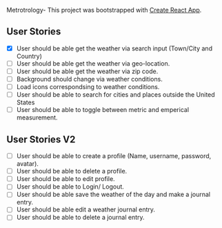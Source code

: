 Metrotrology-
This project was bootstrapped with [Create React App](https://github.com/facebook/create-react-app). 

## User Stories
- [x] User should be able get the weather via search input (Town/City and Country)
- [ ] User should be able get the weather via geo-location.
- [ ] User should be able get the weather via zip code.
- [ ] Background should change via weather conditions.
- [ ] Load icons correspondsing to weather conditions. 
- [ ] User should be able to search for cities and places outside the United States
- [ ] User should be able to toggle between metric and emperical measurement.

## User Stories V2
- [ ] User should be able to create a profile (Name, username, password, avatar).
- [ ] User should be able to delete a profile.
- [ ] User should be able to edit profile.
- [ ] User should be able to Login/ Logout. 
- [ ] User should be able save the weather of the day and make a journal entry.
- [ ] User should be able edit a weather journal entry.
- [ ] User should be able to delete a journal entry.
